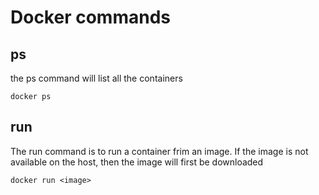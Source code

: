 # Docker commands

## ps
the ps command will list all the containers

    docker ps

## run
The run command is to run a container frim an image. If the image is not available on the host, 
then the image will first be downloaded

    docker run <image>
